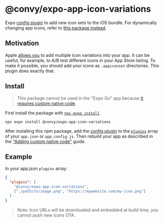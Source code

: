 # @convy/expo-app-icon-variations

Expo [config plugin](https://docs.expo.io/guides/config-plugins/)  to add new icon sets to the iOS bundle. For dynamically changing app icons, refer to [this package instead](https://github.com/expo/config-plugins/tree/main/packages/react-native-dynamic-app-icon).

## Motivation

Apple [allows you](https://developer.apple.com/documentation/xcode/configuring-your-app-icon) to add multiple icon variations into your app. It can be useful, for example, to A/B test different icons in your App Store listing. To make it possible, you should add your icons as `.appiconset` directories. This plugin does exactly that.

## Install

> This package cannot be used in the "Expo Go" app because [it requires custom native code](https://docs.expo.io/workflow/customizing/).

First install the package with [`npx expo install`](https://docs.expo.io/workflow/expo-cli/#expo-install).

```
npx expo install @convy/expo-app-icon-variations
```

After installing this npm package, add the [config plugin](https://docs.expo.io/guides/config-plugins/) to the [`plugins`](https://docs.expo.io/versions/latest/config/app/#plugins) array of your `app.json` or `app.config.js`. Then rebuild your app as described in the ["Adding custom native code"](https://docs.expo.io/workflow/customizing/) guide.

## Example

In your app.json `plugins` array:

```json
{
  "plugins": [
    "@convy/expo-app-icon-variations",
    ["./path/to/image.png", "https://mywebsite.com/my-icon.png"]
  ]
}
```

> Note: Icon URLs will be downloaded and embedded at build time, you cannot push new icons OTA.
